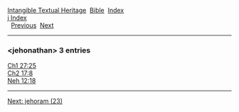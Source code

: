 [Intangible Textual Heritage](../../index)  [Bible](../index) 
[Index](index)   
[j Index](_j_)  
  [Previous](c06152)  [Next](c06154) 

------------------------------------------------------------------------

### &lt;jehonathan&gt; 3 entries

[Ch1 27:25](../kjv/ch1027.htm#025)  
[Ch2 17:8](../kjv/ch2017.htm#008)  
[Neh 12:18](../kjv/neh012.htm#018)  

------------------------------------------------------------------------

[Next: jehoram (23)](c06154)
